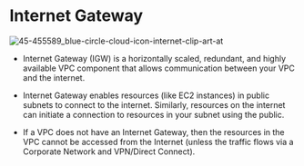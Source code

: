 # Internet Gateway

![45-455589_blue-circle-cloud-icon-internet-clip-art-at](https://user-images.githubusercontent.com/110179866/187457400-6c7c5689-4006-4348-9397-e15762ad7468.png)


- Internet Gateway (IGW) is a horizontally scaled, redundant, and highly available VPC component that allows communication between your VPC and the internet.

- Internet Gateway enables resources (like EC2 instances) in public subnets to connect to the internet. Similarly, resources on the internet can initiate a connection to resources in your subnet using the public.

- If a VPC does not have an Internet Gateway, then the resources in the VPC cannot be accessed from the Internet (unless the traffic flows via a Corporate Network and VPN/Direct Connect).

